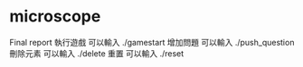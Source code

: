 # microscope
Final report 
執行遊戲 可以輸入 ./gamestart
增加問題 可以輸入 ./push_question
刪除元素 可以輸入 ./delete
重置     可以輸入 ./reset
